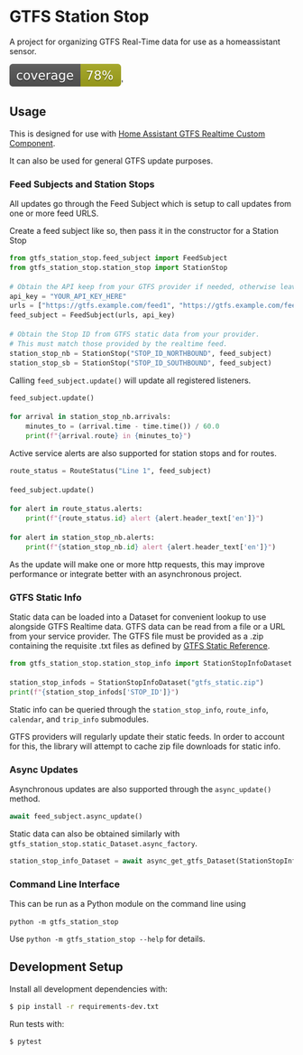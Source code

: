 # GTFS Station Stop

A project for organizing GTFS Real-Time data for use as a homeassistant sensor.

![test coverage](./coverage.svg)'

## Usage

This is designed for use with [Home Assistant GTFS Realtime Custom Component](https://github.com/bcpearce/homeassistant-gtfs-realtime).

It can also be used for general GTFS update purposes.

### Feed Subjects and Station Stops

All updates go through the Feed Subject which is setup to call updates from one or more feed URLS.

Create a feed subject like so, then pass it in the constructor for a Station Stop

```python
from gtfs_station_stop.feed_subject import FeedSubject
from gtfs_station_stop.station_stop import StationStop

# Obtain the API keep from your GTFS provider if needed, otherwise leave blank.
api_key = "YOUR_API_KEY_HERE"
urls = ["https://gtfs.example.com/feed1", "https://gtfs.example.com/feed2"]
feed_subject = FeedSubject(urls, api_key)

# Obtain the Stop ID from GTFS static data from your provider.
# This must match those provided by the realtime feed.
station_stop_nb = StationStop("STOP_ID_NORTHBOUND", feed_subject)
station_stop_sb = StationStop("STOP_ID_SOUTHBOUND", feed_subject)
```

Calling `feed_subject.update()` will update all registered listeners.

```python
feed_subject.update()

for arrival in station_stop_nb.arrivals:
    minutes_to = (arrival.time - time.time()) / 60.0
    print(f"{arrival.route} in {minutes_to}")
```

Active service alerts are also supported for station stops and for routes.

```python
route_status = RouteStatus("Line 1", feed_subject)

feed_subject.update()

for alert in route_status.alerts:
    print(f"{route_status.id} alert {alert.header_text['en']}")

for alert in station_stop_nb.alerts:
    print(f"{station_stop_nb.id} alert {alert.header_text['en']}")
```

As the update will make one or more http requests, this may improve performance or integrate better with an asynchronous project.

### GTFS Static Info

Static data can be loaded into a Dataset for convenient lookup to use alongside GTFS Realtime data. GTFS data can be read from a file or a URL from your service provider. The GTFS file must be provided as a .zip containing the requisite .txt files as defined by [GTFS Static Reference](https://developers.google.com/transit/gtfs/reference).

```python
from gtfs_station_stop.station_stop_info import StationStopInfoDataset

station_stop_infods = StationStopInfoDataset("gtfs_static.zip")
print(f"{station_stop_infods['STOP_ID']}")
```

Static info can be queried through the `station_stop_info`, `route_info`, `calendar`, and `trip_info` submodules.

GTFS providers will regularly update their static feeds. In order to account for this, the library will attempt to cache zip file downloads for static info.

### Async Updates

Asynchronous updates are also supported through the `async_update()` method.

```python
await feed_subject.async_update()
```

Static data can also be obtained similarly with `gtfs_station_stop.static_Dataset.async_factory`.

```python
station_stop_info_Dataset = await async_get_gtfs_Dataset(StationStopInfoDataset, "https://gtfsprovider.example.com/static.zip")
```

### Command Line Interface

This can be run as a Python module on the command line using

`python -m gtfs_station_stop`

Use `python -m gtfs_station_stop --help` for details.

## Development Setup

Install all development dependencies with:

```bash
$ pip install -r requirements-dev.txt
```

Run tests with:

```bash
$ pytest
```
